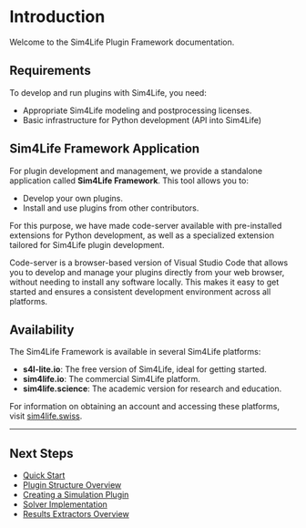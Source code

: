 # Introduction

Welcome to the Sim4Life Plugin Framework documentation.

## Requirements

To develop and run plugins with Sim4Life, you need:

- Appropriate Sim4Life modeling and postprocessing licenses.
- Basic infrastructure for Python development (API into Sim4Life)

## Sim4Life Framework Application

For plugin development and management, we provide a standalone application called **Sim4Life Framework**. This tool allows you to:

- Develop your own plugins.
- Install and use plugins from other contributors.

For this purpose, we have made code-server available with pre-installed extensions for Python development, as well as a specialized extension tailored for Sim4Life plugin development.

Code-server is a browser-based version of Visual Studio Code that allows you to develop and manage your plugins directly from your web browser, without needing to install any software locally. This makes it easy to get started and ensures a consistent development environment across all platforms.

## Availability

The Sim4Life Framework is available in several Sim4Life platforms:

- **s4l-lite.io**: The free version of Sim4Life, ideal for getting started.
- **sim4life.io**: The commercial Sim4Life platform.
- **sim4life.science**: The academic version for research and education.

For information on obtaining an account and accessing these platforms, visit [sim4life.swiss](https://sim4life.swiss).

---

## Next Steps

- [Quick Start](quick-start.md)
- [Plugin Structure Overview](../plugin-structure/overview.md)
- [Creating a Simulation Plugin](../creating-a-plugin/creating-simulation.md)
- [Solver Implementation](../solver-implementation/writing-solver.md)
- [Results Extractors Overview](../extractors/overview.md)
